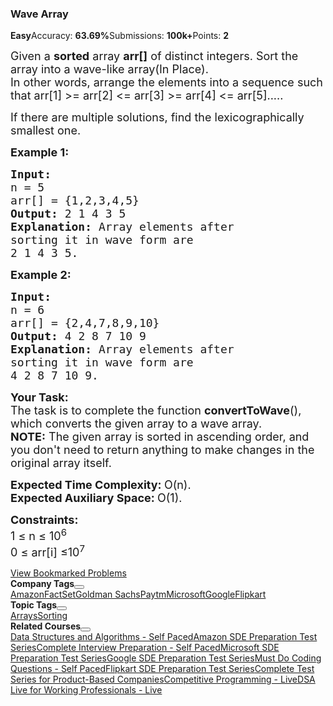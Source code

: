 <div><div class="problems_header_content__o_4YA"><div class="problems_header_content__title__L2cB2 g-mb-0"><h3 class="g-m-0">Wave Array</h3></div></div><div class="problems_header_description__t_8PB"><span class="problems_green__cbqrD"><strong>Easy</strong></span><span>Accuracy: <strong>63.69%</strong></span><span>Submissions: <strong>100k+</strong></span><span>Points: <strong>2</strong></span></div><div class="ui divider"></div><div><div class="problems_problem_content__Xm_eO"><p><span style="font-size:18px">Given a <strong>sorted</strong> array <strong>arr[]</strong>&nbsp;of distinct integers. Sort the array into a wave-like array(In Place).<br>
In other words, arrange the elements into a sequence such that arr[1] &gt;= arr[2] &lt;= arr[3] &gt;= arr[4] &lt;= arr[5].....</span></p>

<p><span style="font-size:18px">If there are multiple solutions, find the lexicographically smallest one.</span></p>

<p><span style="font-size:18px"><strong>Example 1:</strong></span></p>

<pre><span style="font-size:18px"><strong>Input:
</strong>n = 5
arr[] = {1,2,3,4,5}
<strong>Output: </strong>2 1 4 3 5<strong>
Explanation: </strong>Array elements after 
sorting it in wave form are 
2 1 4 3 5.</span></pre>

<p><span style="font-size:18px"><strong>Example 2:</strong></span></p>

<pre><span style="font-size:18px"><strong>Input:
</strong>n = 6
arr[] = {2,4,7,8,9,10}
<strong>Output: </strong>4 2 8 7 10 9<strong>
Explanation: </strong>Array elements after 
sorting it in wave form are 
4 2 8 7 10 9.</span></pre>

<p><span style="font-size:18px"><strong>Your&nbsp;Task:</strong><br>
The task is to complete the function <strong>convertToWave</strong>(), which converts the given array to a wave array.<br>
<strong>NOTE:</strong> The given array is sorted in ascending order, and you don't need to return anything to make changes in the original array itself.</span></p>

<p><span style="font-size:18px"><strong>Expected Time Complexity:&nbsp;</strong>O(n).<br>
<strong>Expected Auxiliary Space:&nbsp;</strong>O(1).</span></p>

<p><span style="font-size:18px"><strong>Constraints:</strong><br>
1 ≤ n&nbsp;≤ 10<sup>6</sup><br>
0 ≤ arr[i] ≤10<sup>7</sup></span></p>
</div></div><div class="problems_problem_description_links__045ME"><a href="/explore/?status[]=bookmarked" target="_blank" class="ui green basic label">View Bookmarked Problems <i aria-hidden="true" class="external alternate icon"></i></a></div><div class="accordion ui problems_accordion_tags_container__zk2Um"><div class="problems_accordion_tags__JJ2DX "><div class="title problems_active_tag_title__cgl9e"><div class="problems_tag_container__kWANg"><strong>Company Tags</strong><button class="ui mini circular icon button problems_tag_dropdown__x6C2I"><i aria-hidden="true" class="dropdown icon"></i></button></div></div><div class="ui divider g-m-0"></div><div class="content"><div class="ui labels"><a href="/explore/?company[]=Amazon" target="_blank" class="ui label problems_tag_label__A4Ism">Amazon</a><a href="/explore/?company[]=FactSet" target="_blank" class="ui label problems_tag_label__A4Ism">FactSet</a><a href="/explore/?company[]=Goldman Sachs" target="_blank" class="ui label problems_tag_label__A4Ism">Goldman Sachs</a><a href="/explore/?company[]=Paytm" target="_blank" class="ui label problems_tag_label__A4Ism">Paytm</a><a href="/explore/?company[]=Microsoft" target="_blank" class="ui label problems_tag_label__A4Ism">Microsoft</a><a href="/explore/?company[]=Google" target="_blank" class="ui label problems_tag_label__A4Ism">Google</a><a href="/explore/?company[]=Flipkart" target="_blank" class="ui label problems_tag_label__A4Ism">Flipkart</a></div></div></div><div class="problems_accordion_tags__JJ2DX "><div class="title problems_active_tag_title__cgl9e"><div class="problems_tag_container__kWANg"><strong>Topic Tags</strong><button class="ui mini circular icon button problems_tag_dropdown__x6C2I"><i aria-hidden="true" class="dropdown icon"></i></button></div></div><div class="ui divider g-m-0"></div><div class="content"><div class="ui labels"><a href="/explore/?category[]=Arrays" target="_blank" class="ui label problems_tag_label__A4Ism">Arrays</a><a href="/explore/?category[]=Sorting" target="_blank" class="ui label problems_tag_label__A4Ism">Sorting</a></div></div></div><div class="problems_accordion_tags__JJ2DX "><div class="title problems_active_tag_title__cgl9e"><div class="problems_tag_container__kWANg"><strong>Related Courses</strong><button class="ui mini circular icon button problems_tag_dropdown__x6C2I"><i aria-hidden="true" class="dropdown icon"></i></button></div></div><div class="ui divider g-m-0"></div><div class="content"><div class="ui labels"><a href="/courses/dsa-self-paced?vC=1" target="_blank" class="ui label problems_tag_label__A4Ism">Data Structures and Algorithms - Self Paced</a><a href="/courses/Amazon-Test-Series?vC=1" target="_blank" class="ui label problems_tag_label__A4Ism">Amazon SDE Preparation Test Series</a><a href="/courses/complete-interview-preparation?vC=1" target="_blank" class="ui label problems_tag_label__A4Ism">Complete Interview Preparation - Self Paced</a><a href="/courses/microsoft-test-series?vC=1" target="_blank" class="ui label problems_tag_label__A4Ism">Microsoft SDE Preparation Test Series</a><a href="/courses/google-test-series?vC=1" target="_blank" class="ui label problems_tag_label__A4Ism">Google SDE Preparation Test Series</a><a href="/courses/Must-Do-Premium?vC=1" target="_blank" class="ui label problems_tag_label__A4Ism">Must Do Coding Questions - Self Paced</a><a href="/courses/flipkart-test-series?vC=1" target="_blank" class="ui label problems_tag_label__A4Ism">Flipkart SDE Preparation Test Series</a><a href="/courses/test-series-bundle?vC=1" target="_blank" class="ui label problems_tag_label__A4Ism">Complete Test Series for Product-Based Companies</a><a href="/courses/competitive-programming-live?vC=1" target="_blank" class="ui label problems_tag_label__A4Ism">Competitive Programming - Live</a><a href="/courses/geeks-classes-live?vC=1" target="_blank" class="ui label problems_tag_label__A4Ism">DSA Live for Working Professionals - Live</a></div></div></div></div></div>
